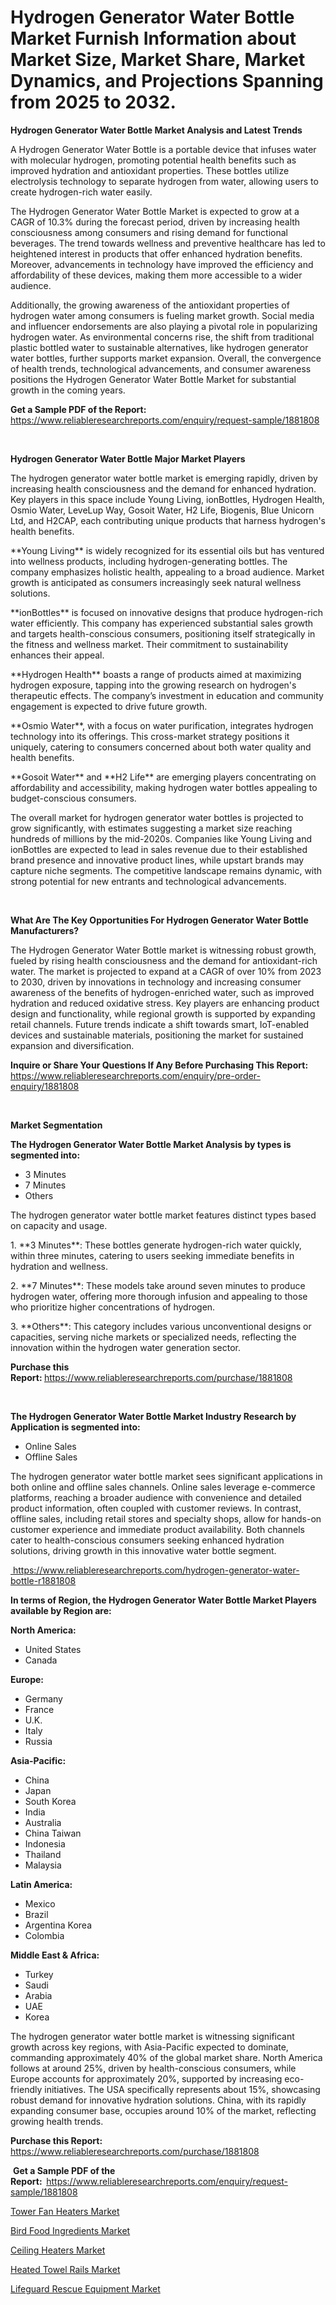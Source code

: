 <p><h1>Hydrogen Generator Water Bottle Market Furnish Information about Market Size, Market Share, Market Dynamics, and Projections Spanning from 2025 to 2032.</h1></p><p><strong>Hydrogen Generator Water Bottle Market Analysis and Latest Trends</strong></p>
<p><p>A Hydrogen Generator Water Bottle is a portable device that infuses water with molecular hydrogen, promoting potential health benefits such as improved hydration and antioxidant properties. These bottles utilize electrolysis technology to separate hydrogen from water, allowing users to create hydrogen-rich water easily.</p><p>The Hydrogen Generator Water Bottle Market is expected to grow at a CAGR of 10.3% during the forecast period, driven by increasing health consciousness among consumers and rising demand for functional beverages. The trend towards wellness and preventive healthcare has led to heightened interest in products that offer enhanced hydration benefits. Moreover, advancements in technology have improved the efficiency and affordability of these devices, making them more accessible to a wider audience.</p><p>Additionally, the growing awareness of the antioxidant properties of hydrogen water among consumers is fueling market growth. Social media and influencer endorsements are also playing a pivotal role in popularizing hydrogen water. As environmental concerns rise, the shift from traditional plastic bottled water to sustainable alternatives, like hydrogen generator water bottles, further supports market expansion. Overall, the convergence of health trends, technological advancements, and consumer awareness positions the Hydrogen Generator Water Bottle Market for substantial growth in the coming years.</p></p>
<p><strong>Get a Sample PDF of the Report:&nbsp;</strong> <a href="https://www.reliableresearchreports.com/enquiry/request-sample/1881808?utm_campaign=16&utm_medium=2&utm_source=Github&utm_content=ia&utm_term=05042025&utm_id=hydrogen-generator-water-bottle">https://www.reliableresearchreports.com/enquiry/request-sample/1881808</a></p>
<p>&nbsp;</p>
<p><strong>Hydrogen Generator Water Bottle Major Market Players</strong></p>
<p><p>The hydrogen generator water bottle market is emerging rapidly, driven by increasing health consciousness and the demand for enhanced hydration. Key players in this space include Young Living, ionBottles, Hydrogen Health, Osmio Water, LeveLup Way, Gosoit Water, H2 Life, Biogenis, Blue Unicorn Ltd, and H2CAP, each contributing unique products that harness hydrogen's health benefits.</p><p>**Young Living** is widely recognized for its essential oils but has ventured into wellness products, including hydrogen-generating bottles. The company emphasizes holistic health, appealing to a broad audience. Market growth is anticipated as consumers increasingly seek natural wellness solutions.</p><p>**ionBottles** is focused on innovative designs that produce hydrogen-rich water efficiently. This company has experienced substantial sales growth and targets health-conscious consumers, positioning itself strategically in the fitness and wellness market. Their commitment to sustainability enhances their appeal.</p><p>**Hydrogen Health** boasts a range of products aimed at maximizing hydrogen exposure, tapping into the growing research on hydrogen's therapeutic effects. The company’s investment in education and community engagement is expected to drive future growth.</p><p>**Osmio Water**, with a focus on water purification, integrates hydrogen technology into its offerings. This cross-market strategy positions it uniquely, catering to consumers concerned about both water quality and health benefits. </p><p>**Gosoit Water** and **H2 Life** are emerging players concentrating on affordability and accessibility, making hydrogen water bottles appealing to budget-conscious consumers.</p><p>The overall market for hydrogen generator water bottles is projected to grow significantly, with estimates suggesting a market size reaching hundreds of millions by the mid-2020s. Companies like Young Living and ionBottles are expected to lead in sales revenue due to their established brand presence and innovative product lines, while upstart brands may capture niche segments. The competitive landscape remains dynamic, with strong potential for new entrants and technological advancements.</p></p>
<p>&nbsp;</p>
<p><strong>What Are The Key Opportunities For Hydrogen Generator Water Bottle Manufacturers?</strong></p>
<p><p>The Hydrogen Generator Water Bottle market is witnessing robust growth, fueled by rising health consciousness and the demand for antioxidant-rich water. The market is projected to expand at a CAGR of over 10% from 2023 to 2030, driven by innovations in technology and increasing consumer awareness of the benefits of hydrogen-enriched water, such as improved hydration and reduced oxidative stress. Key players are enhancing product design and functionality, while regional growth is supported by expanding retail channels. Future trends indicate a shift towards smart, IoT-enabled devices and sustainable materials, positioning the market for sustained expansion and diversification.</p></p>
<p><strong>Inquire or Share Your Questions If Any Before Purchasing This Report:</strong> <a href="https://www.reliableresearchreports.com/enquiry/pre-order-enquiry/1881808?utm_campaign=16&utm_medium=2&utm_source=Github&utm_content=ia&utm_term=05042025&utm_id=hydrogen-generator-water-bottle">https://www.reliableresearchreports.com/enquiry/pre-order-enquiry/1881808</a></p>
<p>&nbsp;</p>
<p><strong>Market Segmentation</strong></p>
<p><strong>The Hydrogen Generator Water Bottle Market Analysis by types is segmented into:</strong></p>
<p><ul><li>3 Minutes</li><li>7 Minutes</li><li>Others</li></ul></p>
<p><p>The hydrogen generator water bottle market features distinct types based on capacity and usage. </p><p>1. **3 Minutes**: These bottles generate hydrogen-rich water quickly, within three minutes, catering to users seeking immediate benefits in hydration and wellness.</p><p>2. **7 Minutes**: These models take around seven minutes to produce hydrogen water, offering more thorough infusion and appealing to those who prioritize higher concentrations of hydrogen.</p><p>3. **Others**: This category includes various unconventional designs or capacities, serving niche markets or specialized needs, reflecting the innovation within the hydrogen water generation sector.</p></p>
<p><strong>Purchase this Report:&nbsp;</strong><a href="https://www.reliableresearchreports.com/purchase/1881808?utm_campaign=16&utm_medium=2&utm_source=Github&utm_content=ia&utm_term=05042025&utm_id=hydrogen-generator-water-bottle">https://www.reliableresearchreports.com/purchase/1881808</a></p>
<p>&nbsp;</p>
<p><strong>The Hydrogen Generator Water Bottle Market Industry Research by Application is segmented into:</strong></p>
<p><ul><li>Online Sales</li><li>Offline Sales</li></ul></p>
<p><p>The hydrogen generator water bottle market sees significant applications in both online and offline sales channels. Online sales leverage e-commerce platforms, reaching a broader audience with convenience and detailed product information, often coupled with customer reviews. In contrast, offline sales, including retail stores and specialty shops, allow for hands-on customer experience and immediate product availability. Both channels cater to health-conscious consumers seeking enhanced hydration solutions, driving growth in this innovative water bottle segment.</p></p>
<p><a href="https://www.reliableresearchreports.com/hydrogen-generator-water-bottle-r1881808?utm_campaign=16&utm_medium=2&utm_source=Github&utm_content=ia&utm_term=05042025&utm_id=hydrogen-generator-water-bottle">&nbsp;https://www.reliableresearchreports.com/hydrogen-generator-water-bottle-r1881808</a></p>
<p><strong>In terms of Region, the Hydrogen Generator Water Bottle Market Players available by Region are:</strong></p>
<p>
    <p> <strong> North America: </strong>
        <ul>
            <li>United States</li>
            <li>Canada</li>
        </ul>
        </p> 
    <p> <strong> Europe: </strong>
        <ul>
            <li>Germany</li>
            <li>France</li>
            <li>U.K.</li>
            <li>Italy</li>
            <li>Russia</li>
        </ul>
        </p> 
    <p> <strong> Asia-Pacific: </strong>
        <ul>
            <li>China</li>
            <li>Japan</li>
            <li>South Korea</li>
            <li>India</li>
            <li>Australia</li>
            <li>China Taiwan</li>
            <li>Indonesia</li>
            <li>Thailand</li>
            <li>Malaysia</li>
        </ul>
        </p> 
    <p> <strong> Latin America: </strong>
        <ul>
            <li>Mexico</li>
            <li>Brazil</li>
            <li>Argentina Korea</li>
            <li>Colombia</li>
        </ul>
        </p> 
    <p> <strong> Middle East & Africa: </strong>
        <ul>
            <li>Turkey</li>
            <li>Saudi</li>
            <li>Arabia</li>
            <li>UAE</li>
            <li>Korea</li>
        </ul>
    </p>
    </p>
<p><p>The hydrogen generator water bottle market is witnessing significant growth across key regions, with Asia-Pacific expected to dominate, commanding approximately 40% of the global market share. North America follows at around 25%, driven by health-conscious consumers, while Europe accounts for approximately 20%, supported by increasing eco-friendly initiatives. The USA specifically represents about 15%, showcasing robust demand for innovative hydration solutions. China, with its rapidly expanding consumer base, occupies around 10% of the market, reflecting growing health trends.</p></p>
<p><strong>Purchase this Report: </strong><a href="https://www.reliableresearchreports.com/purchase/1881808?utm_campaign=16&utm_medium=2&utm_source=Github&utm_content=ia&utm_term=05042025&utm_id=hydrogen-generator-water-bottle">https://www.reliableresearchreports.com/purchase/1881808</a></p>
<p>&nbsp;<strong>Get a Sample PDF of the Report:&nbsp;&nbsp;</strong><a href="https://www.reliableresearchreports.com/enquiry/request-sample/1881808?utm_campaign=16&utm_medium=2&utm_source=Github&utm_content=ia&utm_term=05042025&utm_id=hydrogen-generator-water-bottle">https://www.reliableresearchreports.com/enquiry/request-sample/1881808</a></p>
<p><strong></strong></p>
<p><p><a href="https://github.com/syskamazucqa/Market-Research-Report-List-1/blob/main/tower-fan-heaters-market.md?utm_campaign=16&utm_medium=2&utm_source=Github&utm_content=ia&utm_term=05042025&utm_id=hydrogen-generator-water-bottle">Tower Fan Heaters Market</a></p><p><a href="https://github.com/lelkohydesyj/Market-Research-Report-List-1/blob/main/bird-food-ingredients-market.md?utm_campaign=16&utm_medium=2&utm_source=Github&utm_content=ia&utm_term=05042025&utm_id=hydrogen-generator-water-bottle">Bird Food Ingredients Market</a></p><p><a href="https://github.com/cezilfinerv9/Market-Research-Report-List-1/blob/main/ceiling-heaters-market.md?utm_campaign=16&utm_medium=2&utm_source=Github&utm_content=ia&utm_term=05042025&utm_id=hydrogen-generator-water-bottle">Ceiling Heaters Market</a></p><p><a href="https://github.com/bhuraoutenc8/Market-Research-Report-List-1/blob/main/heated-towel-rails-market.md?utm_campaign=16&utm_medium=2&utm_source=Github&utm_content=ia&utm_term=05042025&utm_id=hydrogen-generator-water-bottle">Heated Towel Rails Market</a></p><p><a href="https://github.com/thanenegenqa/Market-Research-Report-List-1/blob/main/lifeguard-rescue-equipment-market.md?utm_campaign=16&utm_medium=2&utm_source=Github&utm_content=ia&utm_term=05042025&utm_id=hydrogen-generator-water-bottle">Lifeguard Rescue Equipment Market</a></p></p>